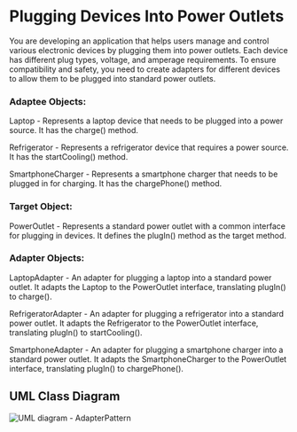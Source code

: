 # Plugging Devices Into Power Outlets

You are developing an application that helps users manage and control various electronic devices by plugging them into power outlets. Each device has different plug types, voltage, and amperage requirements. To ensure compatibility and safety, you need to create adapters for different devices to allow them to be plugged into standard power outlets.

### **Adaptee Objects:**

  Laptop - Represents a laptop device that needs to be plugged into a power source. It has the charge() method.

  Refrigerator - Represents a refrigerator device that requires a power source. It has the startCooling() method.

  SmartphoneCharger - Represents a smartphone charger that needs to be plugged in for charging. It has the chargePhone() method.

### **Target Object:**

  PowerOutlet - Represents a standard power outlet with a common interface for plugging in devices. It defines the plugIn() method as the target method.

### **Adapter Objects:**

  LaptopAdapter - An adapter for plugging a laptop into a standard power outlet. It adapts the Laptop to the PowerOutlet interface, translating plugIn() to charge().

  RefrigeratorAdapter - An adapter for plugging a refrigerator into a standard power outlet. It adapts the Refrigerator to the PowerOutlet interface, translating plugIn() to startCooling().

  SmartphoneAdapter - An adapter for plugging a smartphone charger into a standard power outlet. It adapts the SmartphoneCharger to the PowerOutlet interface, translating     plugIn() to chargePhone().

## UML Class Diagram
![UML diagram - AdapterPattern](https://github.com/clarkbelen04/designPatterns/assets/142368338/5f50f735-3c78-4e0d-ba4c-86fb7ba31c3a)

